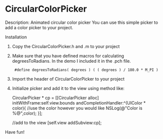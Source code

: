 CircularColorPicker
===================
Description:
Animated circular color picker
You can use this simple picker to add a color picker to your project.

Installation
1. Copy the CircularColorPicker.h and .m to your project

2. Make sure that you have defined macros for calculating degreesToRadians. In the demo I included it in the .pch file.

		#define degreesToRadians( degrees ) ( ( degrees ) / 180.0 * M_PI )

3. Import the header of CircularColorPicker to your project

4. Initialize picker and add it to the view using method like:

      CircularPicker * cp = [[CircularPicker alloc] initWithFrame:self.view.bounds andCompletionHandler:^(UIColor * color){
       //use the color however you would like
       NSLog(@"Color is %@",color);
       }];
    
      //add to the view
      [self.view addSubview:cp];

Have fun!
